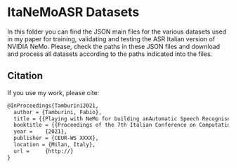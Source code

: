 # ItaNeMoASR Datasets
In this folder you can find the JSON main files for the various datasets used in my paper for training, validating and testing the ASR Italian version of NVIDIA NeMo. Please, check the paths in these JSON files and download and process all datasets according to the paths indicated into the files.

## Citation

If you use my work, please cite:
```tex
@InProceedings{Tamburini2021,
  author = {Tamburini, Fabio},
  title = {{Playing with NeMo for building anAutomatic Speech Recogniser for Italian}},
  booktitle = {{Proceedings of the 7th Italian Conference on Computational Linguistics - CLIC-it 2021}},
  year = 	{2021},
  publisher = {CEUR-WS XXXX},
  location = {Milan, Italy},
  url = 	{http://}
}
```
